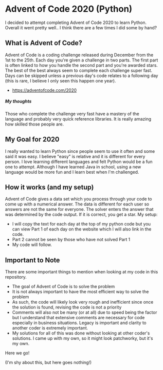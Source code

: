 # Advent of Code 2020 (Python)
I decided to attempt completing Advent of Code 2020 to learn Python.  Overall it went pretty well.. I think there are a few times I did some by hand?

## What is Advent of Code?
Advent of Code is a coding challenge released during December from the 1st to the 25th. Each day you're given a challenge in two parts. The first part is often linked to how you handle the second part and you're awarded stars. The best of the best always seem to complete each challenge super fast. Days can be skipped unless a previous day's code relates to a following day (this is rare, I believe I only seen this happen one year).
- https://adventofcode.com/2020

##### My thoughts
Those who complete the challenge very fast have a mastery of the language and probably very quick reference libraries.  It is really amazing how skilled those people are.

## My Goal for 2020
I really wanted to learn Python since people seem to use it often and some said it was easy.  I believe "easy" is relative and it is different for every person. I love learning different languages and felt Python would be a fun one to attempt. Although I have learned Java in school, using a new language would be more fun and I learn best when I'm challenged.

## How it works (and my setup)
Advent of Code gives a data set which you process through your code to come up with a numerical answer. The data is different for each user so answers are not the same for everyone. The solver enters the answer that was determined by the code output. If it is correct, you get a star.
My setup:
- I will copy the text for each day at the top of my python code but you can view Part 1 of each day on the website which I will also link in the code.
- Part 2 cannot be seen by those who have not solved Part 1
- My code will follow.

## Important to Note
There are some important things to mention when looking at my code in this repository.
- The goal of Advent of Code is to solve the problem
- It is not always important to have the most efficient way to solve the problem
- As such, the code will likely look very rough and inefficient since once the solution is found, revising the code is not a priority
- Comments will also not be many (or at all) due to speed being the factor but I understand that extensive comments are necessary for code especially in business situations. Legacy is important and clarity to another coder is extremely important.
- My solutions for all of this was done without looking at other coder's solutions. I came up with my own, so it might look patchworky, but it's my own.

Here we go!

(I'm shy about this, but here goes nothing!)

